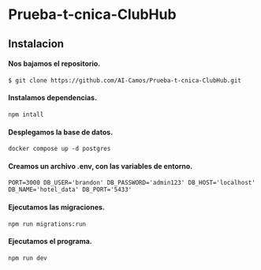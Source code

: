 # Prueba-t-cnica-ClubHub

## Instalacion

#### Nos bajamos el repositorio.
`$ git clone https://github.com/AI-Camos/Prueba-t-cnica-ClubHub.git`

#### Instalamos dependencias.
`npm intall`

#### Desplegamos la base de datos.
`docker compose up -d postgres`

#### Creamos un archivo .env, con las variables de entorno.
`PORT=3000
DB_USER='brandon'
DB_PASSWORD='admin123'
DB_HOST='localhost'
DB_NAME='hotel_data'
DB_PORT='5433'`

#### Ejecutamos las migraciones.
`npm run migrations:run`

#### Ejecutamos el programa.
`npm run dev`




